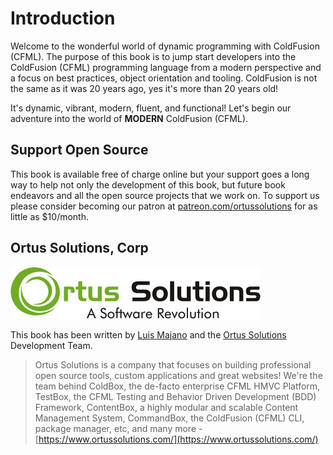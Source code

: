 # Introduction

Welcome to the wonderful world of dynamic programming with ColdFusion \(CFML\).  The purpose of this book is to jump start developers into the ColdFusion \(CFML\) programming language from a modern perspective and a focus on best practices, object orientation and tooling.  ColdFusion is not the same as it was 20 years ago, yes it's more than 20 years old! 

It's dynamic, vibrant, modern, fluent, and functional!  Let's begin our adventure into the world of **MODERN** ColdFusion \(CFML\).

## Support Open Source

This book is available free of charge online but your support goes a long way to help not only the development of this book, but future book endeavors and all the open source projects that we work on.  To support us please consider becoming our patron at [patreon.com/ortussolutions](https://patreon.com/ortussolution) for as little as $10/month. 

## Ortus Solutions, Corp

![](.gitbook/assets/ortus-medium.jpg)

This book has been written by [Luis Majano](https://www.luismajano.com) and the [Ortus Solutions](https://www.ortussolutions.com) Development Team.

> Ortus Solutions is a company that focuses on building professional open source tools, custom applications and great websites! We're the team behind ColdBox, the de-facto enterprise CFML HMVC Platform, TestBox, the CFML Testing and Behavior Driven Development \(BDD\) Framework, ContentBox, a highly modular and scalable Content Management System, CommandBox, the ColdFusion \(CFML\) CLI, package manager, etc, and many more - [https://www.ortussolutions.com/](https://www.ortussolutions.com/)

